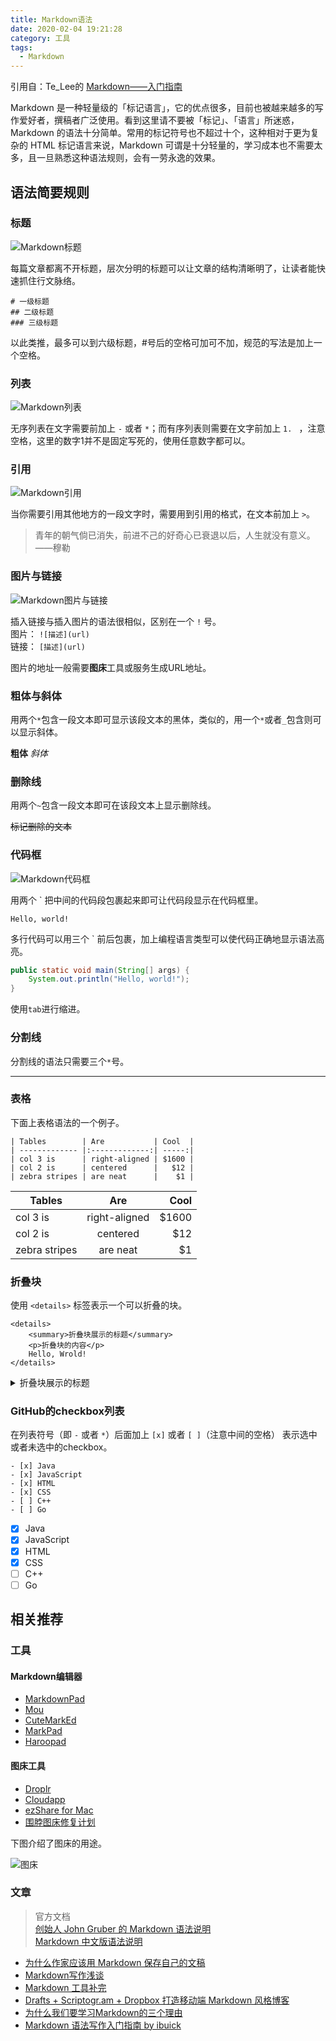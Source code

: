 ```yaml
---
title: Markdown语法
date: 2020-02-04 19:21:28
category: 工具
tags:
  - Markdown
---
```


引用自：Te_Lee的 [Markdown——入门指南](http://www.jianshu.com/p/1e402922ee32)

Markdown 是一种轻量级的「标记语言」，它的优点很多，目前也被越来越多的写作爱好者，撰稿者广泛使用。看到这里请不要被「标记」、「语言」所迷惑，Markdown 的语法十分简单。常用的标记符号也不超过十个，这种相对于更为复杂的 HTML 标记语言来说，Markdown 可谓是十分轻量的，学习成本也不需要太多，且一旦熟悉这种语法规则，会有一劳永逸的效果。

<!--more-->

## 语法简要规则

### 标题

![Markdown标题](http://ww1.sinaimg.cn/large/6aee7dbbgw1effeaclhiyj20eh09cwez.jpg)

每篇文章都离不开标题，层次分明的标题可以让文章的结构清晰明了，让读者能快速抓住行文脉络。

`# 一级标题`  
`## 二级标题`  
`### 三级标题`

以此类推，最多可以到六级标题，#号后的空格可加可不加，规范的写法是加上一个空格。

### 列表

![Markdown列表](http://ww4.sinaimg.cn/large/6aee7dbbgw1effew5aftij20d80bz3yw.jpg)

无序列表在文字需要前加上 `-` 或者 `*`；而有序列表则需要在文字前加上 `1. ` ，注意空格，这里的数字1并不是固定写死的，使用任意数字都可以。

### 引用

![Markdown引用](http://ww3.sinaimg.cn/large/6aee7dbbgw1effezhonxlj20e009c3yu.jpg)

当你需要引用其他地方的一段文字时，需要用到引用的格式，在文本前加上 `>`。

> 青年的朝气倘已消失，前进不己的好奇心已衰退以后，人生就没有意义。 ——穆勒

### 图片与链接

![Markdown图片与链接](http://ww2.sinaimg.cn/large/6aee7dbbgw1efffa67voyj20ix0ctq3n.jpg)

插入链接与插入图片的语法很相似，区别在一个 `!` 号。  
图片： `![描述](url)`  
链接： `[描述](url)`

图片的地址一般需要**图床**工具或服务生成URL地址。

### 粗体与斜体

用两个`*`包含一段文本即可显示该段文本的黑体，类似的，用一个`*`或者`_`包含则可以显示斜体。

**粗体** _斜体_

### 删除线

用两个`~`包含一段文本即可在该段文本上显示删除线。

~~标记删除的文本~~ 

### 代码框

![Markdown代码框](http://ww3.sinaimg.cn/large/6aee7dbbgw1effg1lsa97j20lt0a8dgs.jpg)

用两个 ` 把中间的代码段包裹起来即可让代码段显示在代码框里。

`Hello, world!`

多行代码可以用三个 ` 前后包裹，加上编程语言类型可以使代码正确地显示语法高亮。
  
```java
public static void main(String[] args) {
    System.out.println("Hello, world!");
}
```

使用`tab`进行缩进。

### 分割线

分割线的语法只需要三个`*`号。

***

### 表格

下面上表格语法的一个例子。

```
| Tables        | Are           | Cool  |
| ------------- |:-------------:| -----:|
| col 3 is      | right-aligned | $1600 |
| col 2 is      | centered      |   $12 |
| zebra stripes | are neat      |    $1 |
```

| Tables        | Are           | Cool  |
| ------------- |:-------------:| -----:|
| col 3 is      | right-aligned | $1600 |
| col 2 is      | centered      |   $12 |
| zebra stripes | are neat      |    $1 |

### 折叠块

使用 `<details>` 标签表示一个可以折叠的块。

```
<details>
    <summary>折叠块展示的标题</summary>
    <p>折叠块的内容</p>
    Hello, Wrold!
</details>
```

<details>
    <summary>折叠块展示的标题</summary>
    <p>折叠块的内容</p>
    Hello, Wrold!
</details>

### GitHub的checkbox列表

在列表符号（即 `-` 或者 `*`）后面加上 `[x]` 或者 `[ ]`（注意中间的空格） 表示选中或者未选中的checkbox。

```
- [x] Java
- [x] JavaScript
- [x] HTML
- [x] CSS
- [ ] C++
- [ ] Go
```

- [x] Java
- [x] JavaScript
- [x] HTML
- [x] CSS
- [ ] C++
- [ ] Go

## 相关推荐

### 工具

#### Markdown编辑器

- [MarkdownPad](http://markdownpad.com/)
- [Mou](http://mouapp.com/)
- [CuteMarkEd](http://cloose.github.io/CuteMarkEd)
- [MarkPad](http://code52.org/DownmarkerWPF/)
- [Haroopad](http://pad.haroopress.com/user.html)

#### 图床工具

- [Droplr](http://droplr.com/)  
- [Cloudapp](http://www.getcloudapp.com/)  
- [ezShare for Mac](https://itunes.apple.com/cn/app/yi-xiang/id672522335?mt=12&uo=4)  
- [围脖图床修复计划](http://weibotuchuang.sinaapp.com/)  

下图介绍了图床的用途。

![图床](https://pic2.zhimg.com/v2-f0c54b4b142546767d920f7fb488cf81_b.jpg)

### 文章

> 官方文档  
> [创始人 John Gruber 的 Markdown 语法说明](http://daringfireball.net/projects/markdown/syntax)  
> [Markdown 中文版语法说明](http://wowubuntu.com/markdown/)

- [为什么作家应该用 Markdown 保存自己的文稿](http://www.jianshu.com/p/qqgjln)  
- [Markdown写作浅谈](http://www.yangzhiping.com/tech/r-markdown-knitr.html)  
- [Markdown 工具补完](http://www.appinn.com/markdown-tools/)  
- [Drafts + Scriptogr.am + Dropbox 打造移动端 Markdown 风格博客](http://jianshu.io/p/63HYZ6)  
- [为什么我们要学习Markdown的三个理由](http://news.cnblogs.com/n/139649/)  
- [Markdown 语法写作入门指南 by ibuick](http://ibuick.me/?p=4093)
